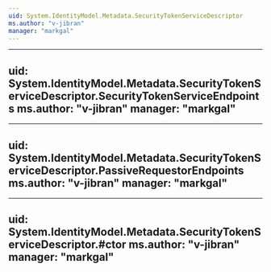 ```yaml
---
uid: System.IdentityModel.Metadata.SecurityTokenServiceDescriptor
ms.author: "v-jibran"
manager: "markgal"
---
```


---
uid: System.IdentityModel.Metadata.SecurityTokenServiceDescriptor.SecurityTokenServiceEndpoints
ms.author: "v-jibran"
manager: "markgal"
---

---
uid: System.IdentityModel.Metadata.SecurityTokenServiceDescriptor.PassiveRequestorEndpoints
ms.author: "v-jibran"
manager: "markgal"
---

---
uid: System.IdentityModel.Metadata.SecurityTokenServiceDescriptor.#ctor
ms.author: "v-jibran"
manager: "markgal"
---
